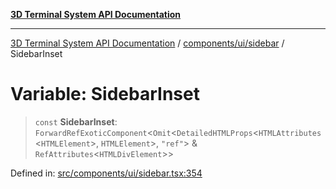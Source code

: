 [**3D Terminal System API Documentation**](../../../../README.md)

***

[3D Terminal System API Documentation](../../../../README.md) / [components/ui/sidebar](../README.md) / SidebarInset

# Variable: SidebarInset

> `const` **SidebarInset**: `ForwardRefExoticComponent`\<`Omit`\<`DetailedHTMLProps`\<`HTMLAttributes`\<`HTMLElement`\>, `HTMLElement`\>, `"ref"`\> & `RefAttributes`\<`HTMLDivElement`\>\>

Defined in: [src/components/ui/sidebar.tsx:354](https://github.com/Dicommunitas/ThreeJS_Terminal_3D2/blob/2d6118765ed06f96efcb299ae199b08c708400c9/src/components/ui/sidebar.tsx#L354)
